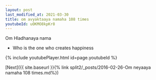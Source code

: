 ```yaml
---
layout: post
last_modified_at: 2021-03-30
title: om avyaktaaya namaha 108 times
youtubeId: uOKMO8kpKr8
---
```

 
 
Om Hladhanaya nama 
 
 -  Who is the one who creates happiness 
 
  
 
  
 
 
 
 
 
 


{% include youtubePlayer.html id=page.youtubeId %}
 
[Next]({{ site.baseurl }}{% link  split2/_posts/2016-02-26-Om neyaaya namaha 108 times.md%})
 
